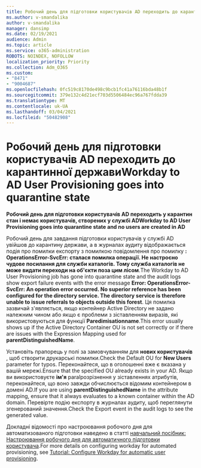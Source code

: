 ```yaml
---
title: Робочий день для підготовки користувачів AD переходить до карантинної держави
ms.author: v-smandalika
author: v-smandalika
manager: dansimp
ms.date: 02/19/2021
audience: Admin
ms.topic: article
ms.service: o365-administration
ROBOTS: NOINDEX, NOFOLLOW
localization_priority: Priority
ms.collection: Adm_O365
ms.custom:
- "8471"
- "9004687"
ms.openlocfilehash: 0fc519c8170de498c9bcb1fc41a76116bda48b1f
ms.sourcegitcommit: 379e132c4d21ecf703d5506484ec96a767fdda39
ms.translationtype: MT
ms.contentlocale: uk-UA
ms.lasthandoff: 03/04/2021
ms.locfileid: "50482908"
---
```

# <a name="workday-to-ad-user-provisioning-goes-into-quarantine-state"></a><span data-ttu-id="0ecdd-102">Робочий день для підготовки користувачів AD переходить до карантинної держави</span><span class="sxs-lookup"><span data-stu-id="0ecdd-102">Workday to AD User Provisioning goes into quarantine state</span></span>

<span data-ttu-id="0ecdd-103">**Робочий день для підготовки користувачів AD переходить у карантин стан і немає користувачів, створених у службі AD**</span><span class="sxs-lookup"><span data-stu-id="0ecdd-103">**Workday to AD User Provisioning goes into quarantine state and no users are created in AD**</span></span>

<span data-ttu-id="0ecdd-104">Робочий день для завдання підготовки користувачів у службі AD увійшов до карантину держави, а в журналах аудиту відображається подія про помилки експорту з помилкою повідомлення про помилку **: OperationsError-SvcErr: сталася помилка операції. Не настроєно чудове посилання для служби каталогів. Тому служба каталогів не може видати переходи на об'єкти поза цим лісом**.</span><span class="sxs-lookup"><span data-stu-id="0ecdd-104">The Workday to AD User Provisioning job has gone into quarantine state and the audit logs show export failure events with the error message **Error: OperationsError-SvcErr: An operation error occurred. No superior reference has been configured for the directory service. The directory service is therefore unable to issue referrals to objects outside this forest**.</span></span> <span data-ttu-id="0ecdd-105">Ця помилка зазвичай з'являється, якщо контейнер Active Directory не задано належним чином або якщо є проблеми з зіставленням виразів, які використовуються для функції **Paredimisationname**.</span><span class="sxs-lookup"><span data-stu-id="0ecdd-105">This error usually shows up if the Active Directory Container OU is not set correctly or if there are issues with the Expression Mapping used for **parentDistinguishedName**.</span></span>

<span data-ttu-id="0ecdd-106">Установіть прапорець у полі за замовчуванням для **нових користувачів** , щоб створити друкарські помилки.</span><span class="sxs-lookup"><span data-stu-id="0ecdd-106">Check the Default OU for **New Users** parameter for typos.</span></span> <span data-ttu-id="0ecdd-107">Переконайтеся, що в оголошенні вже є вказана у вашій мережі.</span><span class="sxs-lookup"><span data-stu-id="0ecdd-107">Ensure that the specified OU already exists in your AD.</span></span> <span data-ttu-id="0ecdd-108">Якщо ви використовуєте **ім'я** paralрозрізнення у зіставленнях атрибутів, переконайтеся, що воно завжди обчислюється відомим контейнером в домені AD.</span><span class="sxs-lookup"><span data-stu-id="0ecdd-108">If you are using **parentDistinguishedName** in the attribute mapping, ensure that it always evaluates to a known container within the AD domain.</span></span> <span data-ttu-id="0ecdd-109">Перевірте подію експорту в журналах аудиту, щоб переглянути згенерований значення.</span><span class="sxs-lookup"><span data-stu-id="0ecdd-109">Check the Export event in the audit logs to see the generated value.</span></span>

<span data-ttu-id="0ecdd-110">Докладні відомості про настроювання робочого дня для автоматизованого підготовки наведено в статті [навчальний посібник: Настроювання робочого дня для автоматичного підготовки користувача](https://docs.microsoft.com/azure/active-directory/saas-apps/workday-inbound-tutorial).</span><span class="sxs-lookup"><span data-stu-id="0ecdd-110">For more details on configuring workday for automated provisioning, see [Tutorial: Configure Workday for automatic user provisioning](https://docs.microsoft.com/azure/active-directory/saas-apps/workday-inbound-tutorial).</span></span>


